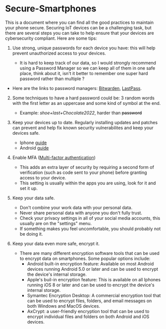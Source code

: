 # Secure-Smartphones
This is a document where you can find all the good practices to maintain your phone secure. Securing IoT devices can be a challenging task, but there are several steps you can take to help ensure that your devices are cybersecurity compliant. Here are some tips:
1. Use strong, unique passwords for each device you have: this will help prevent unauthorized access to your devices. 

   -  It is hard to keep track of our data, so I would strongly recommend using a Password Manager so we can keep all of them in one safe place, think about it, isn't it better to remember one super hard password rather than multiple ? 
    
 - Here are the links to password managers: [Bitwarden](https://bitwarden.com/), [LastPass](https://lastpass.com/create-account.php).
    
2. Some techniques to have a hard password could be: 3 random words with the first letter as an uppercase and some kind of symbol at the end. 
    - Example: *shoe+last+Chocolate2022*, harder than ~~password~~

3. Keep your devices up to date. Regularly installing updates and patches can prevent and help fix known security vulnerabilites and keep your devices safe. 
    - Iphone [guide](https://support.apple.com/en-us/HT204204#:~:text=Go%20to%20Settings%20%3E%20General%20%3E%20Software,version%20of%20iOS%20or%20iPadOS.)
    - Android [guide](https://www.makeuseof.com/tag/ensure-android-up-to-date-secure/)

4. Enable MFA ([Multi-factor authentication](https://en.wikipedia.org/wiki/Multi-factor_authentication))
    - This adds an extra layer of security by requiring a second form of verification (such as code sent to your phone) before granting access to your device.
    - This setting is usually within the apps you are using, look for it and set it up. 

5. Keep your data safe.
    - Don't combine your work data with your personal data.
    - Never share personal data with anyone you don't fully trust. 
    - Check your privacy settings in all of your social media accounts, this usually are on the "settings" menu.
    - If something makes you feel uncomfortable, you should probably not be doing it. 

6. Keep your data even more safe, encrypt it. 
    - There are many different encryption software tools that can be used to encrypt data on smartphones. Some popular options include:
      - Android built-in encryption feature: Available on most Android devices running Android 5.0 or later and can be used to encrypt the device's internal storage.
      - Apple's buil-in encryption feature: This is available on all Iphones running iOS 8 or later and can be used to encrypt the device's internal storage. 
      - Symantec Encryption Desktop: A commercial encryption tool that can be used to encrypt files, folders, and email messages on both Windows and MacOS devices.
      - AxCrypt: a user-friendly encryption tool that can be used to encrypt individual files and folders on both Android and iOS devices.

     
    
